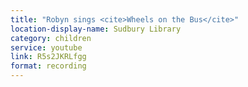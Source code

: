 ```yaml
---
title: "Robyn sings <cite>Wheels on the Bus</cite>"
location-display-name: Sudbury Library
category: children
service: youtube
link: R5s2JKRLfgg
format: recording
---
```

